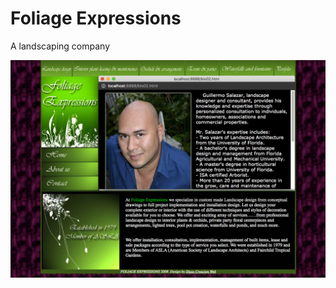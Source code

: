 # Foliage Expressions

A landscaping company

<div align="center">
  <img src="readme.png" />
</div>
